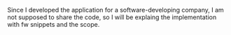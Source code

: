 Since I developed the application for a software-developing company, I am not supposed to share the code, so I will be explaing the implementation with fw snippets and the scope.
